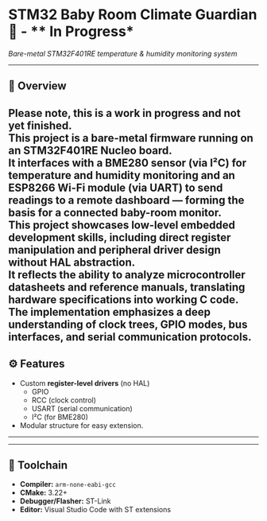 # STM32 Baby Room Climate Guardian 👶 - ** In Progress* 
*Bare-metal STM32F401RE temperature & humidity monitoring system*

---

## 🧠 Overview
Please note, this is a work in progress and not yet finished.<br>
This project is a **bare-metal firmware** running on an STM32F401RE Nucleo board.<br>
It interfaces with a **BME280 sensor** (via I²C) for temperature and humidity monitoring and an **ESP8266 Wi-Fi module** (via UART) to send readings to a remote dashboard — forming the basis for a connected baby-room monitor.<br>
This project showcases low-level embedded development skills, including direct register manipulation and peripheral driver design without HAL abstraction.<br>
It reflects the ability to analyze microcontroller datasheets and reference manuals, translating hardware specifications into working C code.<br>
The implementation emphasizes a deep understanding of clock trees, GPIO modes, bus interfaces, and serial communication protocols.<br>
---

## ⚙️ Features
- Custom **register-level drivers** (no HAL)
  - GPIO
  - RCC (clock control)
  - USART (serial communication)
  - I²C (for BME280)
- Modular structure for easy extension.
---


---

## 🧰 Toolchain
- **Compiler:** `arm-none-eabi-gcc`
- **CMake:** 3.22+
- **Debugger/Flasher:** ST-Link
- **Editor:** Visual Studio Code with ST extensions


